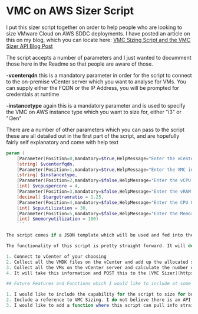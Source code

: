 # VMC on AWS Sizer Script

I put this sizer script together on order to help people who are looking to size VMware Cloud on AWS SDDC deployments. I have posted an article on this on my blog, which you can locate here: [VMC Sizing Script and the VMC Sizer API Blog Post](https://adambohle.com/post/vmc-sizing-script/)

The script accepts a number of parameters and I just wanted to documment those here in the Readme so that people are aware of those.

**-vcenterqdn** this is a mandatory parameter in order for the script to connect to the on-premise vCenter server which you want to analyse for VMs. You can supply either the FQDN or the IP Address, you will be prompted for credentials at runtime

**-instancetype** again this is a mandatory parameter and is used to specify the VMC on AWS instance type which you want to size for, either "i3" or "i3en"

There are a number of other parameters which you can pass to the script these are all detailed out in the first part of the script, and are hopefully fairly self explanatory and come with help text

```PowerShell
param (
    [Parameter(Position=0,mandatory=$true,HelpMessage="Enter the vCenter FQDN or IP address which you would like to gather sizing information from.")]
    [string] $vcenterfqdn, 
    [Parameter(Position=1,mandatory=$true,HelpMessage="Enter the VMC instance type you would like to size for, i3 or i3en")]
    [string] $instancetype,
    [Parameter(Position=2,mandatory=$false,HelpMessage="Enter the vCPU to Core Ratio you want to use, if you specify nothing then the default value will be 4")]
    [int] $vcpuspercore = 4,
    [Parameter(Position=3,mandatory=$false,HelpMessage="Enter the vRAM to Physical RAM Ratio you want to use, if you specify nothing then the default value will be 1.25")]
    [decimal] $targetramratio = 1.25,
    [Parameter(Position=4,mandatory=$false,HelpMessage="Enter the CPU Utililization, if you specify nothing the default value will be 30")]
    [int] $cpuutilization = 30,
    [Parameter(Position=5,mandatory=$false,HelpMessage="Enter the Memory Utililization, if you specify nothing the default value will be 100")]
    [int] $memoryutilization = 100)
    ```

The script comes if a JSON template which will be used and fed into the script when creating the JSON payload to send to the VMC sizer API. This will need to exist in the same directory as the sizing-vmc.ps1 file.

The functionality of this script is pretty straight forward. It will do the following

1. Connect to vCenter of your choosing
2. Collect all the VMDK files on the vCenter and add up the allocated storage
3. Collect all the VMs on the vCenter server and calculate the number of VMs, the vCPU allocations as well as Memory
4. It will take this information and POST this to the [VMC Sizer](https://vmc.vmware.com/sizer/workload-profiles) and return the results.

## Future Features and Functions which I would like to include at some point.

1. I would like to include the capability for the script to size for both i3 and i3en hosts in one run of the API call or loop through multipl calls and provide results quickly and efficiently
2. Include a reference to VMC Sizing. I do not believe there is an API for pricing information so I may look at putting the pricing info in a JSON file and referencing that, will need to keep that JSON up to date.
3. I would like to add a function where this script can pull info straight from a RVTools export. That might be useful to speed up sizing potentially. Need to think about this.

